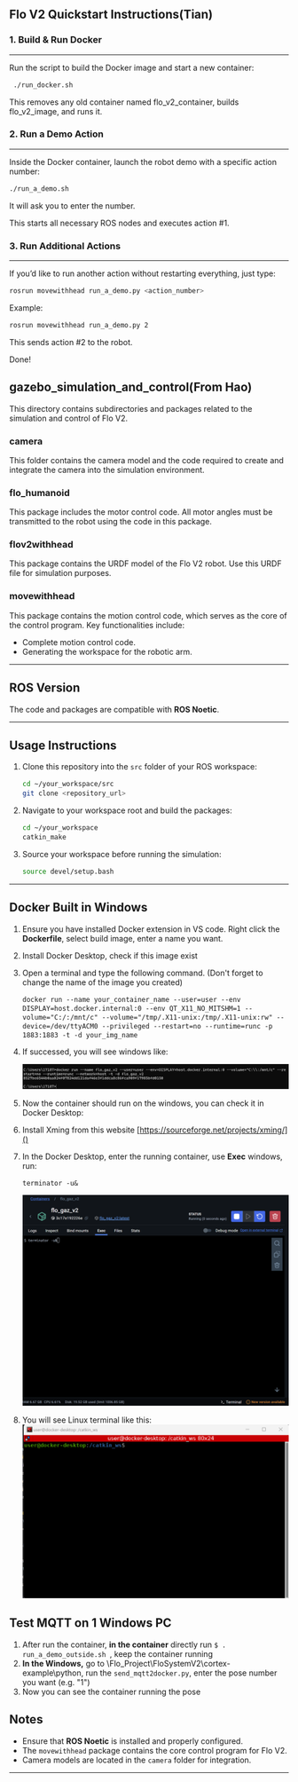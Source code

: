 ## Flo V2 Quickstart Instructions(Tian)

### 1. Build & Run Docker

---

Run the script to build the Docker image and start a new container:

```bash
 ./run_docker.sh
```

This removes any old container named flo_v2_container, builds flo_v2_image, and runs it.

### 2. Run a Demo Action

---

Inside the Docker container, launch the robot demo with a specific action number:

```bash
./run_a_demo.sh
```

It will ask you to enter the number.

This starts all necessary ROS nodes and executes action #1.

### 3. Run Additional Actions

---

If you’d like to run another action without restarting everything, just type:

```bash
rosrun movewithhead run_a_demo.py <action_number>
```

Example:

```bash
rosrun movewithhead run_a_demo.py 2
```

This sends action #2 to the robot.

Done!

## gazebo_simulation_and_control(From Hao)

This directory contains subdirectories and packages related to the simulation and control of Flo V2.

### camera

This folder contains the camera model and the code required to create and integrate the camera into the simulation environment.

### flo_humanoid

This package includes the motor control code. All motor angles must be transmitted to the robot using the code in this package.

### flov2withhead

This package contains the URDF model of the Flo V2 robot. Use this URDF file for simulation purposes.

### movewithhead

This package contains the motion control code, which serves as the core of the control program. Key functionalities include:

- Complete motion control code.
- Generating the workspace for the robotic arm.

---

## ROS Version

The code and packages are compatible with **ROS Noetic**.

---

## Usage Instructions

1. Clone this repository into the `src` folder of your ROS workspace:

   ```bash
   cd ~/your_workspace/src
   git clone <repository_url>
   ```
2. Navigate to your workspace root and build the packages:

   ```bash
   cd ~/your_workspace
   catkin_make
   ```
3. Source your workspace before running the simulation:

   ```bash
   source devel/setup.bash
   ```

---

## Docker Built in Windows

1. Ensure you have installed Docker extension in VS code. Right click the **Dockerfile**, select build image, enter a name you want.
2. Install Docker Desktop, check if this image exist
3. Open a terminal and type the following command. (Don't forget to change the name of the image you created)

   ```
   docker run --name your_container_name --user=user --env DISPLAY=host.docker.internal:0 --env QT_X11_NO_MITSHM=1 --volume="C:/:/mnt/c" --volume="/tmp/.X11-unix:/tmp/.X11-unix:rw" --device=/dev/ttyACM0 --privileged --restart=no --runtime=runc -p 1883:1883 -t -d your_img_name
   ```
4. If successed, you will see windows like:

   ![1744069322136](image/Readme/1744069322136.png)
5. Now the container should run on the windows, you can check it in Docker Desktop:
6. Install Xming from this website [https://sourceforge.net/projects/xming/]()
7. In the Docker Desktop, enter the running container, use **Exec** windows, run:

   ```
   terminator -u&
   ```

   ![1744069240840](image/Readme/1744069240840.png)
8. You will see Linux terminal like this:
   ![1744071700343](image/Readme/1744071700343.png)

## Test MQTT on 1 Windows PC

1. After run the container, **in the container** directly run `$ . run_a_demo_outside.sh `, keep the container running
2. **In the Windows,** go to \Flo_Project\FloSystemV2\cortex-example\python, run the `send_mqtt2docker.py`, enter the pose number you want (e.g. "1")
3. Now you can see the container running the pose

## Notes

- Ensure that **ROS Noetic** is installed and properly configured.
- The `movewithhead` package contains the core control program for Flo V2.
- Camera models are located in the `camera` folder for integration.

---
